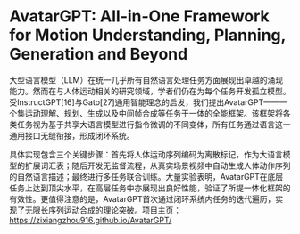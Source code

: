 # AvatarGPT: All-in-One Framework for Motion Understanding, Planning, Generation and Beyond

大型语言模型（LLM）在统一几乎所有自然语言处理任务方面展现出卓越的涌现能力。然而在与人体运动相关的研究领域，学者们仍在为每个任务开发孤立模型。受InstructGPT[16]与Gato[27]通用智能理念的启发，我们提出AvatarGPT——一个集运动理解、规划、生成以及中间帧合成等任务于一体的全能框架。该框架将各类任务视为基于共享大语言模型进行指令微调的不同变体，所有任务通过语言这一通用接口无缝衔接，形成闭环系统。

具体实现包含三个关键步骤：首先将人体运动序列编码为离散标记，作为大语言模型的扩展词汇表；随后开发无监督流程，从真实场景视频中自动生成人体动作序列的自然语言描述；最终进行多任务联合训练。大量实验表明，AvatarGPT在底层任务上达到顶尖水平，在高层任务中亦展现出良好性能，验证了所提一体化框架的有效性。更值得注意的是，AvatarGPT首次通过闭环系统内任务的迭代遍历，实现了无限长序列运动合成的理论突破。项目主页：https://zixiangzhou916.github.io/AvatarGPT/